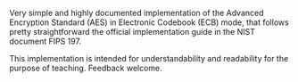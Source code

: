 Very simple and highly documented implementation of the Advanced Encryption 
Standard (AES) in Electronic Codebook (ECB) mode, that follows pretty 
straightforward the official implementation guide in the NIST document FIPS 197.

This implementation is intended for understandability and readability for the
purpose of teaching. Feedback welcome.

